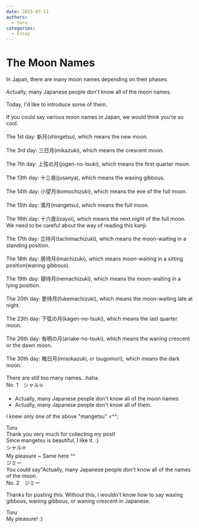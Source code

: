 ```yaml
---
date: 2015-07-11
authors:
  - toru
categories:
  - Essay
---
```


<h1 id="subject_show">The Moon Names</h1>
<div class="date" hidden>Jul 11, 2015 15:47</div>
<div id="post"><div id="body_show_ori">
In Japan, there are many moon names depending on their phases.<br/><br/>Actually, many Japanese people don't know all of the moon names.<br/><br/>Today, I'd like to introduce some of them.<br/><br/>If you could say various moon names in Japan, we would think you're so cool.<br/><br/>The 1st day: 新月(shingetsu), which means the new moon.<br/><br/>The 3rd day: 三日月(mikazuki), which means the crescent moon.<br/><br/>The 7th day: 上弦の月(jogen-no-tsuki), which means the first quarter moon.<br/><br/>The 13th day: 十三夜(jusanya), which means the waxing gibbous.<br/><br/>The 14th day: 小望月(komochizuki), which means the eve of the full moon.<br/><br/>The 15th day: 満月(mangetsu), which means the full moon.<br/><br/>The 16th day: 十六夜(izayoi), which means the next night of the full moon. We need to be careful about the way of reading this kanji.<br/><br/>The 17th day: 立待月(tachimachizuki), which means the moon-waiting in a standing position.<br/><br/>The 18th day: 居待月(imachizuki), which means moon-waiting in a sitting position(waning gibbous).<br/><br/>The 19th day: 寝待月(nemachizuki), which means the moon-waiting in a lying position.<br/><br/>The 20th day: 更待月(fukemachizuki), which means the moon-waiting late at night.<br/><br/>The 23th day: 下弦の月(kagen-no-tsuki), which means the last quarter moon.<br/><br/>The 26th day: 有明の月(ariake-no-tsuki), which means the waning crescent or the dawn moon.<br/><br/>The 30th day: 晦日月(misokazuki, or tsugomori), which means the dark moon.<br/><br/>There are still too many names...haha.
</div></div>

<!-- more -->

<div id="block"><div class="first_name"> No. 1　<span class="just_name">シャル❇️</span></div><div id="block2">
<ul class="correction_field">
<li class="incorrect">Actually, many Japanese people don't know all of the moon names.</li>
<li class="corrected correct">
Actually, many Japanese people don't know all of them.
</li>
</ul>
<p class="comment_small">
 I knew only one of the above "mangetsu" &lt;^^;
</p>

</div><div class="name"><span class="just_name">Toru</span><br>
Thank you very much for collecting my post!<br/>Since mangetsu is beautiful, I like it. :)
</div>
<div class="name"><span class="just_name">シャル❇️</span><br>
My pleasure ~ Same here ^^
</div>
<div class="name"><span class="just_name">ジミー</span><br>
You could say"Actually, many Japanese people don't know all of the names of the moon.
</div>
</div>
<div id="block"><div class="first_name"> No. 2　<span class="just_name">ジミー</span></div><div id="block2">
<p class="comment_small">
 Thanks for posting this. Without this, I wouldn't know how to say waxing gibbous, waning gibbous, or waning crescent in Japanese.
</p>

</div><div class="name"><span class="just_name">Toru</span><br>
My pleasure! :)
</div>
</div>
